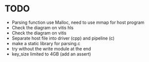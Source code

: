 # TODO

* Parsing function use Malloc, need to use mmap for host program
* Check the diagram on vitis hls
* Check the diagram on vitis
* Separate host file into driver (cpp) and pipeline (c)
* make a static library for parsing.c
* try without the write module at the end
* key_size limited to 4GB (add an assert)
